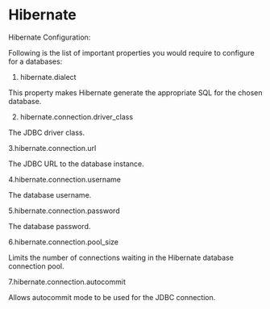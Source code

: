 # Hibernate

Hibernate Configuration: 

Following is the list of important properties you would require to configure for a databases:

1. hibernate.dialect 

This property makes Hibernate generate the appropriate SQL for the chosen database.

2. hibernate.connection.driver_class

The JDBC driver class.

3.hibernate.connection.url

The JDBC URL to the database instance.

4.hibernate.connection.username

The database username.

5.hibernate.connection.password

The database password.

6.hibernate.connection.pool_size

Limits the number of connections waiting in the Hibernate database connection pool.

7.hibernate.connection.autocommit

Allows autocommit mode to be used for the JDBC connection.
